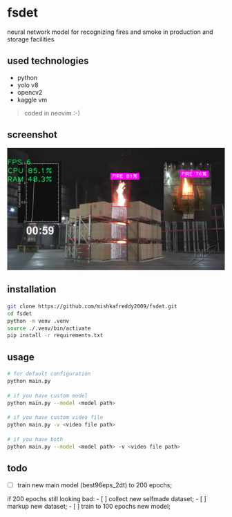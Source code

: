 # fsdet

neural network model for recognizing fires and smoke in production and storage facilities

## used technologies

- python
- yolo v8
- opencv2
- kaggle vm

> coded in neovim :-)

## screenshot

![showcase](./gitdocs/showcase.png)

## installation

```bash
git clone https://github.com/mishkafreddy2009/fsdet.git
cd fsdet
python -m venv .venv
source ./.venv/bin/activate
pip install -r requirements.txt
```
## usage

```bash
# for default configuration
python main.py

# if you have custom model
python main.py --model <model path>

# if you have custom video file
python main.py -v <video file path>

# if you have both
python main.py --model <model path> -v <video file path>
```

## todo
- [ ] train new main model (best96eps_2dt) to 200 epochs;

if 200 epochs still looking bad:
    - [ ] collect new selfmade dataset;
    - [ ] markup new dataset;
    - [ ] train to 100 epochs new model;
